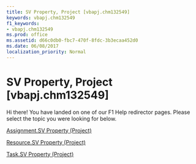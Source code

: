 ```yaml
---
title: SV Property, Project [vbapj.chm132549]
keywords: vbapj.chm132549
f1_keywords:
- vbapj.chm132549
ms.prod: office
ms.assetid: d66c0db0-fbc7-470f-8fdc-3b3ecaa452d0
ms.date: 06/08/2017
localization_priority: Normal
---
```



# SV Property, Project [vbapj.chm132549]

Hi there! You have landed on one of our F1 Help redirector pages. Please select the topic you were looking for below.

[Assignment.SV Property (Project)](http://msdn.microsoft.com/library/c63cd139-5a5e-2111-ed52-f239d401f227%28Office.15%29.aspx)

[Resource.SV Property (Project)](http://msdn.microsoft.com/library/176f083f-677a-fc38-b7e5-f51868fb5a27%28Office.15%29.aspx)

[Task.SV Property (Project)](http://msdn.microsoft.com/library/306b7f8e-2da6-a898-c3e9-904c843b7046%28Office.15%29.aspx)

